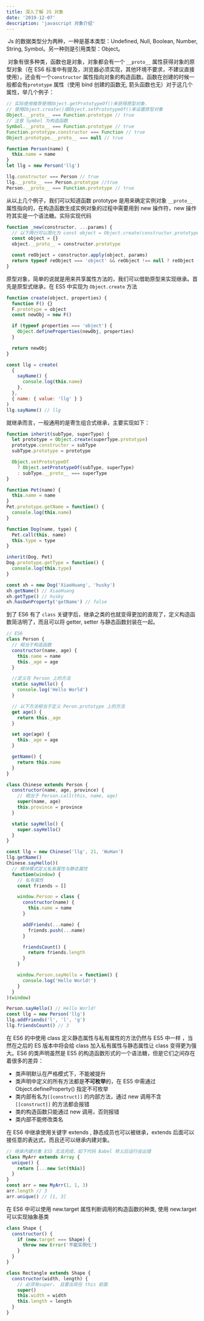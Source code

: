 ```yaml
---
title: 深入了解 JS 对象
date: '2019-12-07'
description: 'javascript 对象介绍'
---
```


​ Js 的数据类型分为两种，一种是基本类型：Undefined, Null, Boolean, Number, String, Symbol。另一种则是引用类型：Object。

​ 对象有很多种类，函数也是对象，对象都会有一个 `__proto__` 属性获得对象的原型对象（在 ES6 标准中有提及，浏览器必须实现，其他环境不要求，不建议直接使用），还会有一个`constructor` 属性指向对象的构造函数。函数在创建的时候一般都会有`prototype` 属性（使用 bind 创建的函数无, 箭头函数也无）对于这几个属性，举几个例子：

```javascript
// 实际使用推荐使用Object.getPrototypeOf()来获得原型对象.
// 使用Object.create()或Object.setPrototypeOf()来设置原型对象
Object.__proto__ === Function.prototype // true
// 注意 Symbol 为构造函数
Symbol.__proto__ === Function.prototype // true
Function.prototype.constructor === Function // true
Object.prototype.__proto__ === null // true

function Person(name) {
  this.name = name
}
let llg = new Person('llg')

llg.constructor === Person // true
llg.__proto__ === Person.prototype //true
Person.__proto__ === Function.prototype // true
```

从以上几个例子，我们可以知道函数 prototype 是用来确定实例对象 `__proto__` 属性指向的，在构造函数生成实例对象的过程中需要用到 new 操作符，new 操作符其实是一个语法糖。实际实现代码

```javascript
function _new(constructor, ...params) {
  // 以下两行可以简化为 const object = Object.create(constructor.prototype)
  const object = {}
  object.__proto__ = constructor.prototype

  const reObject = constructor.apply(object, params)
  return typeof reObject === 'object' && reObject !== null ? reObject : object
}
```

原型对象，简单的说就是用来共享属性方法的，我们可以借助原型来实现继承。首先是原型式继承，在 ES5 中实现为 `Object.create` 方法

```javascript
function create(object, properties) {
  function F() {}
  F.prototype = object
  const newObj = new F()

  if (typeof properties === 'object') {
    Object.defineProperties(newObj, properties)
  }

  return newObj
}

const llg = create(
  {
    sayName() {
      console.log(this.name)
    },
  },
  { name: { value: 'llg' } }
)
llg.sayName() // llg
```

就继承而言，一般通用的是寄生组合式继承，主要实现如下：

```javascript
function inherit(subType, superType) {
  let prototype = Object.create(superType.prototype)
  prototype.constructor = subType
  subType.prototype = prototype

  Object.setPrototypeOf
    ? Object.setPrototypeOf(subType, superType)
    : subType.__proto__ === superType
}

function Pet(name) {
  this.name = name
}
Pet.prototype.getName = function() {
  console.log(this.name)
}

function Dog(name, type) {
  Pet.call(this, name)
  this.type = type
}

inherit(Dog, Pet)
Dog.prototype.getType = function() {
  console.log(this.type)
}

const xh = new Dog('XiaoHuang', 'husky')
xh.getName() // XiaoHuang
xh.getType() // husky
xh.hasOwnProperty('getName') // false
```

到了 ES6 有了 `class` 关键字后，继承之类的也就变得更加的直观了，定义构造函数简洁明了，而且可以将 getter, setter 与静态函数封装在一起。

```javascript
// ES6
class Person {
  // 相当于构造函数
  constructor(name, age) {
    this.name = name
    this._age = age
  }

  //定义在 Person 上的方法
  static sayHello() {
    console.log('Hello World')
  }

  // 以下方法相当于定义 Peron.prototype 上的方法
  get age() {
    return this._age
  }

  set age(age) {
    this._age = age
  }

  getName() {
    return this.name
  }
}

class Chinese extends Person {
  constructor(name, age, province) {
    // 相当于 Person.call(this, name, age)
    super(name, age)
    this.province = province
  }

  static sayHello() {
    super.sayHello()
  }
}

const llg = new Chinese('llg', 21, 'WuHan')
llg.getName()
Chinese.sayHello()(
  // 模块模式定义私有属性与静态属性
  function(window) {
    // 私有属性
    const friends = []

    window.Person = class {
      constructor(name) {
        this.name = name
      }

      addFriends(...name) {
        friends.push(...name)
      }

      friendsCount() {
        return friends.length
      }
    }

    window.Person.sayHello = function() {
      console.log('Hello World!')
    }
  }
)(window)

Person.sayHello() // Hello World!
const llg = new Person('llg')
llg.addFriends('l', 'l', 'g')
llg.friendsCount() // 3
```

在 ES6 的中使用 class 定义静态属性与私有属性的方法仍然与 ES5 中一样 ，当然在之后的 ES 版本中将会给 class 加入私有属性与静态属性让 class 变得更为强大。ES6 的类声明虽然是 ES5 的构造函数形式的一个语法糖，但是它们之间存在着很多的差异：

- 类声明默认在严格模式下，不能被提升
- 类声明中定义的所有方法都是**不可枚举**的，在 ES5 中需通过 Object.defineProperty() 指定不可枚举
- 类内部有名为`[[construct]]` 的内部方法，通过 new 调用不含 `[[construct]]` 的方法都会报错
- 类的构造函数只能通过 new 调用，否则报错
- 类内部不能修改类名

在 ES6 中继承使用关键字 extends , 静态成员也可以被继承，extends 后面可以接任意的表达式，而且还可以继承内建对象。

```javascript
// 继承内建对象 ES5 无法完成，如下代码 Babel 转义后运行会出错
class MyArr extends Array {
  unique() {
    return [...new Set(this)]
  }
}
const arr = new MyArr(1, 1, 3)
arr.length // 3
arr.unique() // [1, 3]
```

在 ES6 中可以使用 new.target 属性判断调用的构造函数的种类, 使用 new.target 可以实现抽象基类

```javascript
class Shape {
  constructor() {
    if (new.target === Shape) {
      throw new Error('不能实例化')
    }
  }
}

class Rectangle extends Shape {
  constructor(width, length) {
    // 必须有super， 且要出现在 this 前面
    super()
    this.width = width
    this.length = length
  }
}
```
